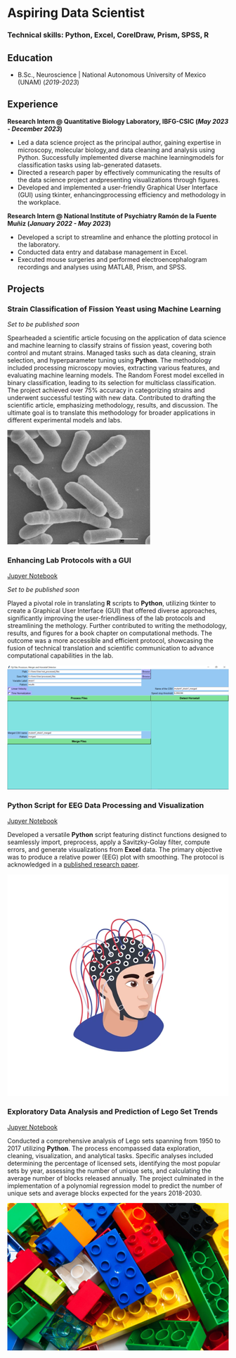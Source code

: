# Aspiring Data Scientist

### Technical skills: Python, Excel, CoreIDraw, Prism, SPSS, R

## Education 
- B.Sc., Neuroscience | National Autonomous University of Mexico (UNAM) (_2019-2023_)

## Experience
**Research Intern @ Quantitative Biology Laboratory, IBFG-CSIC (_May 2023 - December 2023_)**
- Led a data science project as the principal author, gaining expertise in microscopy, molecular biology,and data cleaning and analysis using Python. Successfully implemented diverse machine learningmodels for classification tasks using lab-generated datasets.
- Directed a research paper by effectively communicating the results of the data science project andpresenting visualizations through figures.
- Developed and implemented a user-friendly Graphical User Interface (GUI) using tkinter, enhancingprocessing efficiency and methodology in the workplace.
  
**Research Intern @ National Institute of Psychiatry Ramón de la Fuente Muñiz (_January 2022 - May 2023_)**
- Developed a script to streamline and enhance the plotting protocol in the laboratory.
- Conducted data entry and database management in Excel.
- Executed mouse surgeries and performed electroencephalogram recordings and analyses using MATLAB, Prism, and SPSS.

## Projects
### Strain Classification of Fission Yeast using Machine Learning
_Set to be published soon_

Spearheaded a scientific article focusing on the application of data science and machine learning to classify strains of fission yeast, covering both control and mutant strains. Managed tasks such as data cleaning, strain selection, and hyperparameter tuning using **Python**. The methodology included processing microscopy movies, extracting various features, and evaluating machine learning models. The Random Forest model excelled in binary classification, leading to its selection for multiclass classification. The project achieved over 75% accuracy in categorizing strains and underwent successful testing with new data. Contributed to drafting the scientific article, emphasizing methodology, results, and discussion. The ultimate goal is to translate this methodology for broader applications in different experimental models and labs.

![Fission yeast](/assets/img/Fission_yeast.jpg)

### Enhancing Lab Protocols with a GUI
[Jupyer Notebook](https://github.com/Pa-lillo/HolisticMindHub/blob/main/Projects/GUI4Lab/UI4ChroMo.ipynb)

_Set to be published soon_

Played a pivotal role in translating **R** scripts to **Python**, utilizing tkinter to create a Graphical User Interface (GUI) that offered diverse approaches, significantly improving the user-friendliness of the lab protocols and streamlining the methology. Further contributed to writing the methodology, results, and figures for a book chapter on computational methods. The outcome was a more accessible and efficient protocol, showcasing the fusion of technical translation and scientific communication to advance computational capabilities in the lab.

![GUI for Lab Protocol](/assets/img/UI4Chromo.png)


### Python Script for EEG Data Processing and Visualization
[Jupyer Notebook](https://github.com/Pa-lillo/HolisticMindHub/blob/main/Projects/EEGVisualization/PlotEEGRelativePower_Smooth.ipynb)

Developed a versatile **Python** script featuring distinct functions designed to seamlessly import, preprocess, apply a Savitzky-Golay filter, compute errors, and generate visualizations from **Excel** data. The primary objective was to produce a relative power (EEG) plot with smoothing. The protocol is acknowledged in a [published research paper](https://www.sciencedirect.com/science/article/abs/pii/S0378874122005311?via%3Dihub).

![Human EEG](/assets/img/eeg_human.webp)

###  Exploratory Data Analysis and Prediction of Lego Set Trends
[Jupyer Notebook](https://github.com/Pa-lillo/HolisticMindHub/blob/main/Projects/LegoSetsAnalysis/LegoThemesProject.ipynb)

Conducted a comprehensive analysis of Lego sets spanning from 1950 to 2017 utilizing **Python**. The process encompassed data exploration, cleaning, visualization, and analytical tasks. Specific analyses included determining the percentage of licensed sets, identifying the most popular sets by year, assessing the number of unique sets, and calculating the average number of blocks released annually. The project culminated in the implementation of a polynomial regression model to predict the number of unique sets and average blocks expected for the years 2018-2030.

![LEGO](/assets/img/lego_blocks.jpg)
